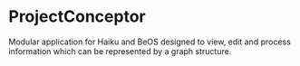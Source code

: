 # ProjectConceptor
Modular application for Haiku and BeOS designed to view, edit and process information which can be represented by a graph structure.
